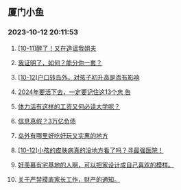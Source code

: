 ## 厦门小鱼 
### 2023-10-12 20:11:53

1. [[10-11]醉了！又在造谣我姐夫](http://bbs.xmfish.com/read-htm-tid-18087051.html)

2. [我证明了，如何？能分你一套？](http://bbs.xmfish.com/read-htm-tid-18087065.html)

3. [[10-12]户口转岛外，对孩子初升高是否有影响](http://bbs.xmfish.com/read-htm-tid-18087284.html)

4. [2024年要活下去，一定要记住这13个忠
告](http://bbs.xmfish.com/read-htm-tid-18087163.html)

5. [体力活有这样的工资又何必读大学呢？](http://bbs.xmfish.com/read-htm-tid-18087298.html)

6. [信息真假？3万亿负债](http://bbs.xmfish.com/read-htm-tid-18087328.html)

7. [岛外有哪里好吃好玩又实惠的地方](http://bbs.xmfish.com/read-htm-tid-18087289.html)

8. [[10-12]小孩的皮肤病真的没地方看了吗？寻最强医院！](http://bbs.xmfish.com/read-htm-tid-18087262.html)

9. [好羡慕有宅基地的人啊，可以把家设计成自己喜欢的模样。](http://bbs.xmfish.com/read-htm-tid-18087218.html)

10. [关于严禁摸底家长工作，财产的通知。](http://bbs.xmfish.com/read-htm-tid-18087192.html)

